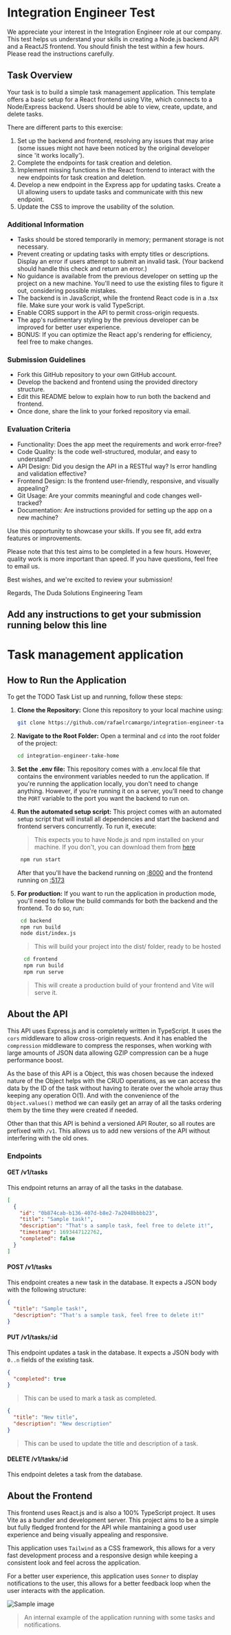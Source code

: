 # Integration Engineer Test

We appreciate your interest in the Integration Engineer role at our company. This test helps us understand your skills in creating a Node.js backend API and a ReactJS frontend. You should finish the test within a few hours. Please read the instructions carefully.

## Task Overview

Your task is to build a simple task management application. This template offers a basic setup for a React frontend using Vite, which connects to a Node/Express backend. Users should be able to view, create, update, and delete tasks.

There are different parts to this exercise:

1. Set up the backend and frontend, resolving any issues that may arise (some issues might not have been noticed by the original developer since 'it works locally').
2. Complete the endpoints for task creation and deletion.
3. Implement missing functions in the React frontend to interact with the new endpoints for task creation and deletion.
4. Develop a new endpoint in the Express app for updating tasks. Create a UI allowing users to update tasks and communicate with this new endpoint.
5. Update the CSS to improve the usability of the solution.

### Additional Information

- Tasks should be stored temporarily in memory; permanent storage is not necessary.
- Prevent creating or updating tasks with empty titles or descriptions. Display an error if users attempt to submit an invalid task. (Your backend should handle this check and return an error.)
- No guidance is available from the previous developer on setting up the project on a new machine. You'll need to use the existing files to figure it out, considering possible mistakes.
- The backend is in JavaScript, while the frontend React code is in a .tsx file. Make sure your work is valid TypeScript.
- Enable CORS support in the API to permit cross-origin requests.
- The app's rudimentary styling by the previous developer can be improved for better user experience.
- BONUS: If you can optimize the React app's rendering for efficiency, feel free to make changes.

### Submission Guidelines

- Fork this GitHub repository to your own GitHub account.
- Develop the backend and frontend using the provided directory structure.
- Edit this README below to explain how to run both the backend and frontend.
- Once done, share the link to your forked repository via email.

### Evaluation Criteria

- Functionality: Does the app meet the requirements and work error-free?
- Code Quality: Is the code well-structured, modular, and easy to understand?
- API Design: Did you design the API in a RESTful way? Is error handling and validation effective?
- Frontend Design: Is the frontend user-friendly, responsive, and visually appealing?
- Git Usage: Are your commits meaningful and code changes well-tracked?
- Documentation: Are instructions provided for setting up the app on a new machine?

Use this opportunity to showcase your skills. If you see fit, add extra features or improvements.

Please note that this test aims to be completed in a few hours. However, quality work is more important than speed. If you have questions, feel free to email us.

Best wishes, and we're excited to review your submission!

Regards,
The Duda Solutions Engineering Team

## Add any instructions to get your submission running below this line

# Task management application

## How to Run the Application

To get the TODO Task List up and running, follow these steps:

1. **Clone the Repository:**
   Clone this repository to your local machine using:

   ```bash
   git clone https://github.com/rafaelrcamargo/integration-engineer-take-home
   ```

2. **Navigate to the Root Folder:**
   Open a terminal and `cd` into the root folder of the project:

   ```bash
   cd integration-engineer-take-home
   ```

3. **Set the .env file:**
   This repository comes with a .env.local file that contains the environment variables needed to run the application. If you're running the application locally, you don't need to change anything. However, if you're running it on a server, you'll need to change the `PORT` variable to the port you want the backend to run on.

4. **Run the automated setup script:**
   This project comes with an automated setup script that will install all dependencies and start the backend and frontend servers concurrently. To run it, execute:

   > This expects you to have Node.js and npm installed on your machine. If you don't, you can download them from [here](https://nodejs.org/en/download/)

   ```bash
    npm run start
   ```

   After that you'll have the backend running on [:8000](http://localhost:8000/v1/tasks) and the frontend running on [:5173](http://localhost:5173)

5. **For production:**
   If you want to run the application in production mode, you'll need to follow the build commands for both the backend and the frontend. To do so, run:

   ```bash
    cd backend
    npm run build
    node dist/index.js
   ```

   > This will build your project into the dist/ folder, ready to be hosted

   ```bash
     cd frontend
     npm run build
     npm run serve
   ```

   > This will create a production build of your frontend and Vite will serve it.

## About the API

This API uses Express.js and is completely written in TypeScript. It uses the `cors` middleware to allow cross-origin requests. And it has enabled the `compression` middleware to compress the responses, when working with large amounts of JSON data allowing GZIP compression can be a huge performance boost.

As the base of this API is a Object, this was chosen because the indexed nature of the Object helps with the CRUD operations, as we can access the data by the ID of the task without having to iterate over the whole array thus keeping any operation O(1). And with the convenience of the `Object.values()` method we can easily get an array of all the tasks ordering them by the time they were created if needed.

Other than that this API is behind a versioned API Router, so all routes are prefixed with `/v1`. This allows us to add new versions of the API without interfering with the old ones.

### Endpoints

#### GET /v1/tasks

This endpoint returns an array of all the tasks in the database.

```json
[
  {
    "id": "0b874cab-b136-407d-b8e2-7a2048bbbb23",
    "title": "Sample task!",
    "description": "That's a sample task, feel free to delete it!",
    "timestamp": 1693447122762,
    "completed": false
  }
]
```

#### POST /v1/tasks

This endpoint creates a new task in the database. It expects a JSON body with the following structure:

```json
{
  "title": "Sample task!",
  "description": "That's a sample task, feel free to delete it!"
}
```

#### PUT /v1/tasks/:id

This endpoint updates a task in the database. It expects a JSON body with `0..n` fields of the existing task.

```json
{
  "completed": true
}
```

> This can be used to mark a task as completed.

```json
{
  "title": "New title",
  "description": "New description"
}
```

> This can be used to update the title and description of a task.

#### DELETE /v1/tasks/:id

This endpoint deletes a task from the database.

## About the Frontend

This frontend uses React.js and is also a 100% TypeScript project. It uses Vite as a bundler and development server. This project aims to be a simple but fully fledged frontend for the API while mantaining a good user experience and being visually appealing and responsive.

This application uses `Tailwind` as a CSS framework, this allows for a very fast development process and a responsive design while keeping a consistent look and feel across the application.

For a better user experience, this application uses `Sonner` to display notifications to the user, this allows for a better feedback loop when the user interacts with the application.

![Sample image](./sample.png)

> An internal example of the application running with some tasks and notifications.

##
